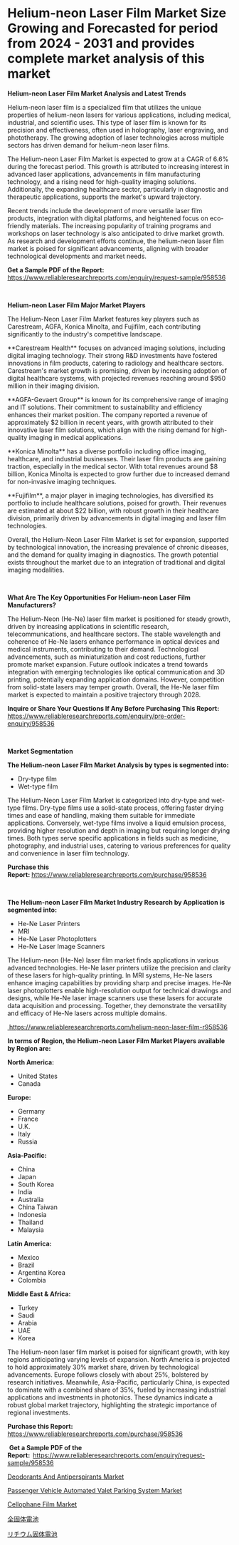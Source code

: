 <p><h1>Helium-neon Laser Film Market Size Growing and Forecasted for period from 2024 - 2031 and provides complete market analysis of this market</h1></p><p><strong>Helium-neon Laser Film Market Analysis and Latest Trends</strong></p>
<p><p>Helium-neon laser film is a specialized film that utilizes the unique properties of helium-neon lasers for various applications, including medical, industrial, and scientific uses. This type of laser film is known for its precision and effectiveness, often used in holography, laser engraving, and phototherapy. The growing adoption of laser technologies across multiple sectors has driven demand for helium-neon laser films.</p><p>The Helium-neon Laser Film Market is expected to grow at a CAGR of 6.6% during the forecast period. This growth is attributed to increasing interest in advanced laser applications, advancements in film manufacturing technology, and a rising need for high-quality imaging solutions. Additionally, the expanding healthcare sector, particularly in diagnostic and therapeutic applications, supports the market's upward trajectory.</p><p>Recent trends include the development of more versatile laser film products, integration with digital platforms, and heightened focus on eco-friendly materials. The increasing popularity of training programs and workshops on laser technology is also anticipated to drive market growth. As research and development efforts continue, the helium-neon laser film market is poised for significant advancements, aligning with broader technological developments and market needs.</p></p>
<p><strong>Get a Sample PDF of the Report:&nbsp;</strong> <a href="https://www.reliableresearchreports.com/enquiry/request-sample/958536">https://www.reliableresearchreports.com/enquiry/request-sample/958536</a></p>
<p>&nbsp;</p>
<p><strong>Helium-neon Laser Film Major Market Players</strong></p>
<p><p>The Helium-Neon Laser Film Market features key players such as Carestream, AGFA, Konica Minolta, and Fujifilm, each contributing significantly to the industry's competitive landscape.</p><p>**Carestream Health** focuses on advanced imaging solutions, including digital imaging technology. Their strong R&D investments have fostered innovations in film products, catering to radiology and healthcare sectors. Carestream's market growth is promising, driven by increasing adoption of digital healthcare systems, with projected revenues reaching around $950 million in their imaging division.</p><p>**AGFA-Gevaert Group** is known for its comprehensive range of imaging and IT solutions. Their commitment to sustainability and efficiency enhances their market position. The company reported a revenue of approximately $2 billion in recent years, with growth attributed to their innovative laser film solutions, which align with the rising demand for high-quality imaging in medical applications.</p><p>**Konica Minolta** has a diverse portfolio including office imaging, healthcare, and industrial businesses. Their laser film products are gaining traction, especially in the medical sector. With total revenues around $8 billion, Konica Minolta is expected to grow further due to increased demand for non-invasive imaging techniques.</p><p>**Fujifilm**, a major player in imaging technologies, has diversified its portfolio to include healthcare solutions, poised for growth. Their revenues are estimated at about $22 billion, with robust growth in their healthcare division, primarily driven by advancements in digital imaging and laser film technologies.</p><p>Overall, the Helium-Neon Laser Film Market is set for expansion, supported by technological innovation, the increasing prevalence of chronic diseases, and the demand for quality imaging in diagnostics. The growth potential exists throughout the market due to an integration of traditional and digital imaging modalities.</p></p>
<p>&nbsp;</p>
<p><strong>What Are The Key Opportunities For Helium-neon Laser Film Manufacturers?</strong></p>
<p><p>The Helium-Neon (He-Ne) laser film market is positioned for steady growth, driven by increasing applications in scientific research, telecommunications, and healthcare sectors. The stable wavelength and coherence of He-Ne lasers enhance performance in optical devices and medical instruments, contributing to their demand. Technological advancements, such as miniaturization and cost reductions, further promote market expansion. Future outlook indicates a trend towards integration with emerging technologies like optical communication and 3D printing, potentially expanding application domains. However, competition from solid-state lasers may temper growth. Overall, the He-Ne laser film market is expected to maintain a positive trajectory through 2028.</p></p>
<p><strong>Inquire or Share Your Questions If Any Before Purchasing This Report:</strong> <a href="https://www.reliableresearchreports.com/enquiry/pre-order-enquiry/958536">https://www.reliableresearchreports.com/enquiry/pre-order-enquiry/958536</a></p>
<p>&nbsp;</p>
<p><strong>Market Segmentation</strong></p>
<p><strong>The Helium-neon Laser Film Market Analysis by types is segmented into:</strong></p>
<p><ul><li>Dry-type film</li><li>Wet-type film</li></ul></p>
<p><p>The Helium-Neon Laser Film Market is categorized into dry-type and wet-type films. Dry-type films use a solid-state process, offering faster drying times and ease of handling, making them suitable for immediate applications. Conversely, wet-type films involve a liquid emulsion process, providing higher resolution and depth in imaging but requiring longer drying times. Both types serve specific applications in fields such as medicine, photography, and industrial uses, catering to various preferences for quality and convenience in laser film technology.</p></p>
<p><strong>Purchase this Report:&nbsp;</strong><a href="https://www.reliableresearchreports.com/purchase/958536">https://www.reliableresearchreports.com/purchase/958536</a></p>
<p>&nbsp;</p>
<p><strong>The Helium-neon Laser Film Market Industry Research by Application is segmented into:</strong></p>
<p><ul><li>He-Ne Laser Printers</li><li>MRI</li><li>He-Ne Laser Photoplotters</li><li>He-Ne Laser Image Scanners</li></ul></p>
<p><p>The Helium-neon (He-Ne) laser film market finds applications in various advanced technologies. He-Ne laser printers utilize the precision and clarity of these lasers for high-quality printing. In MRI systems, He-Ne lasers enhance imaging capabilities by providing sharp and precise images. He-Ne laser photoplotters enable high-resolution output for technical drawings and designs, while He-Ne laser image scanners use these lasers for accurate data acquisition and processing. Together, they demonstrate the versatility and efficacy of He-Ne lasers across multiple domains.</p></p>
<p><a href="https://www.reliableresearchreports.com/helium-neon-laser-film-r958536">&nbsp;https://www.reliableresearchreports.com/helium-neon-laser-film-r958536</a></p>
<p><strong>In terms of Region, the Helium-neon Laser Film Market Players available by Region are:</strong></p>
<p>
    <p> <strong> North America: </strong>
        <ul>
            <li>United States</li>
            <li>Canada</li>
        </ul>
        </p> 
    <p> <strong> Europe: </strong>
        <ul>
            <li>Germany</li>
            <li>France</li>
            <li>U.K.</li>
            <li>Italy</li>
            <li>Russia</li>
        </ul>
        </p> 
    <p> <strong> Asia-Pacific: </strong>
        <ul>
            <li>China</li>
            <li>Japan</li>
            <li>South Korea</li>
            <li>India</li>
            <li>Australia</li>
            <li>China Taiwan</li>
            <li>Indonesia</li>
            <li>Thailand</li>
            <li>Malaysia</li>
        </ul>
        </p> 
    <p> <strong> Latin America: </strong>
        <ul>
            <li>Mexico</li>
            <li>Brazil</li>
            <li>Argentina Korea</li>
            <li>Colombia</li>
        </ul>
        </p> 
    <p> <strong> Middle East & Africa: </strong>
        <ul>
            <li>Turkey</li>
            <li>Saudi</li>
            <li>Arabia</li>
            <li>UAE</li>
            <li>Korea</li>
        </ul>
    </p>
    </p>
<p><p>The Helium-neon laser film market is poised for significant growth, with key regions anticipating varying levels of expansion. North America is projected to hold approximately 30% market share, driven by technological advancements. Europe follows closely with about 25%, bolstered by research initiatives. Meanwhile, Asia-Pacific, particularly China, is expected to dominate with a combined share of 35%, fueled by increasing industrial applications and investments in photonics. These dynamics indicate a robust global market trajectory, highlighting the strategic importance of regional investments.</p></p>
<p><strong>Purchase this Report: </strong><a href="https://www.reliableresearchreports.com/purchase/958536">https://www.reliableresearchreports.com/purchase/958536</a></p>
<p>&nbsp;<strong>Get a Sample PDF of the Report:&nbsp;&nbsp;</strong><a href="https://www.reliableresearchreports.com/enquiry/request-sample/958536">https://www.reliableresearchreports.com/enquiry/request-sample/958536</a></p>
<p><strong></strong></p>
<p><p><a href="https://medium.com/@madw10245644/the-global-deodorants-and-antiperspirants-market-is-a-dynamic-and-growing-industry-01286b84c79d">Deodorants And Antiperspirants Market</a></p><p><a href="https://issuu.com/reportprime-2/docs/passenger-vehicle-automated-valet-p_8dc50803f12680">Passenger Vehicle Automated Valet Parking System Market</a></p><p><a href="https://www.linkedin.com/pulse/global-cellophane-film-market-trends-analysis-future-growth-njkuf?trackingId=EBG6pbSBRSKokh4XZDMpcw%3D%3D">Cellophane Film Market</a></p><p><a href="https://medium.com/@johnson154chris/all-solid-state-battery-market-%E3%81%AF-%E3%82%B3%E3%82%B9%E3%83%88%E7%AE%A1%E7%90%86%E3%81%A8%E5%8A%B9%E7%8E%87%E5%90%91%E4%B8%8A%E3%82%92%E5%84%AA%E5%85%88%E3%81%97%E3%81%BE%E3%81%99-%E3%81%95%E3%82%89%E3%81%AB-%E5%A0%B1%E5%91%8A%E6%9B%B8%E3%81%AF%E5%B8%82%E5%A0%B4%E3%81%AE%E9%9C%80%E8%A6%81%E9%9D%A2%E3%81%A8%E4%BE%9B%E7%B5%A6%E9%9D%A2%E3%81%AE%E4%B8%A1%E6%96%B9%E3%82%92%E3%82%AB%E3%83%90%E3%83%BC%E3%81%97%E3%81%A6%E3%81%84%E3%81%BE%E3%81%99-all-solid-state-4045792a248f">全固体電池</a></p><p><a href="https://medium.com/@johnson154chris/lithium-solid-state-battery-market-%E3%81%AF-%E3%82%B3%E3%82%B9%E3%83%88%E7%AE%A1%E7%90%86%E3%81%A8%E5%8A%B9%E7%8E%87%E5%90%91%E4%B8%8A%E3%82%92%E5%84%AA%E5%85%88%E3%81%97%E3%81%BE%E3%81%99-%E3%81%95%E3%82%89%E3%81%AB-%E5%A0%B1%E5%91%8A%E6%9B%B8%E3%81%AF%E5%B8%82%E5%A0%B4%E3%81%AE%E9%9C%80%E8%A6%81%E9%9D%A2%E3%81%A8%E4%BE%9B%E7%B5%A6%E9%9D%A2%E3%81%AE%E4%B8%A1%E6%96%B9%E3%82%92%E3%82%AB%E3%83%90%E3%83%BC%E3%81%97%E3%81%A6%E3%81%84%E3%81%BE%E3%81%99-lithium-91310ea1f61b">リチウム固体電池</a></p></p>